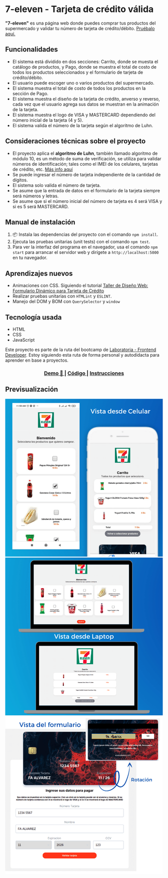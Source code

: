 # 7-eleven - Tarjeta de crédito válida

**"7-eleven"** es una página web donde puedes comprar tus productos del supermercado y validar tu número de tarjeta de crédito/débito.
 [Pruébalo aquí.](https://fabiola29298.github.io/LIM012-card-validation/src/)


## Funcionalidades
- El sistema está dividido en dos secciones: Carrito, donde se muesta el catálogo de productos, y Pago, donde se muestra el total de costo de todos los productos seleccionados y el formulario de tarjeta de crédito/débito.
- El usuario puede escoger uno o varios productos del supermercado.
- El sistema muestra el total de costo de todos los productos en la sección de Pago.
- El sistema muestra el diseño de la tarjeta de crédito, anverso y reverso, cada vez que el usuario agrega sus datos se muestran en la animación de la tarjeta.
- El sistema muestra el logo de VISA y MASTERCARD dependiendo del número inicial de la tarjeta (4 y 5).
- El sistema valida el número de la tarjeta según el algoritmo de Luhn.

## Consideraciones técnicas sobre el proyecto
- El proyecto aplica el **algoritmo de Luhn**,  también llamado algoritmo de módulo 10, es un método de suma de verificación, se utiliza para validar números de identificación; tales como el IMEI de los celulares, tarjetas de crédito, etc. [Más info aquí](https://es.wikipedia.org/wiki/Algoritmo_de_Luhn#:~:text=El%20algoritmo%20de%20Luhn%20o,cr%C3%A9dito%2C%20n%C3%BAmeros%20IMEI%2C%20etc.)
- Se puede ingresar el número de tarjeta independiente de la cantidad de dígitos.
- El sistema solo valida el número de tarjeta.
- Se asume que la entrada de datos en el formulario de la tarjeta siempre será números y letras.
- Se asume que si el número inicial del número de tarjeta es 4 será VISA y si es 5 será MASTERCARD.



## Manual de instalación

1.  📦 Instala las dependencias del proyecto con el comando `npm install`.
2. Ejecuta las pruebas unitarias (unit tests) con el comando `npm test`.
3. Para ver la interfaz del programa en el navegador, usa el comando
   `npm start` para arrancar el servidor web y dirígete a
   `http://localhost:5000` en tu navegador.

## Aprendizajes nuevos

* Animaciones con CSS. Siguiendo el tutorial [Taller de Diseño Web: Formulario Dinámico para Tarjeta de Crédito](https://youtu.be/7bciaLTTr7s)
* Realizar pruebas unitarias con `HTMLint` y `ESLINT`.
* Manejo del DOM y BOM con  `QuerySelector` y `window`

## Tecnología usada

* HTML
* CSS
* JavaScript

Este proyecto es parte de la ruta del bootcamp de [Laboratoria - Frontend Developer](https://www.laboratoria.la/). Estoy siguiendo esta ruta de forma personal y autodidacta para aprender en base a proyectos.


<div align="center">
  <h3>
    <a href="https://fabiola29298.github.io/LIM012-card-validation/src/">
      Demo 📱
    </a>
    <span> | </span>
    <a href="https://github.com/fabiola29298/js-validacionTarjeta">
      Código
    </a>
    <span> | </span>
    <a href="https://github.com/Laboratoria/bootcamp/tree/main/projects/01-card-validation">
      Instrucciones
    </a>
  </h3>
</div>

## Previsualización

![image](/src/img/preview2.png)
![image](/src/img/preview1.png)
![image](/src/img/preview3.png)
##



